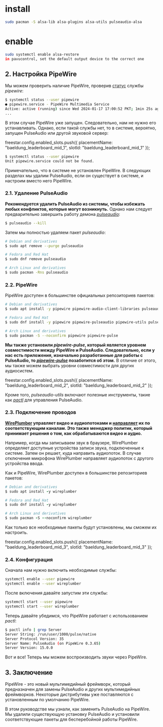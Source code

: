 # install

```bash
sudo pacman -S alsa-lib alsa-plugins alsa-utils pulseaudio-alsa
```

# enable
```bash
sudo systemctl enable alsa-restore
in pavucontrol, set the default output device to the correct one
```

## 2\. Настройка PipeWire[](https://www.baeldung.com/linux/pulseaudio-pipewire-replace#setting-up-pipewire)

Мы можем проверить наличие PipeWire, проверив [статус](https://translated.turbopages.org/proxy_u/en-ru.ru.1ab177c1-667d563b-8db202c9-74722d776562/https/www.baeldung.com/linux/systemd-create-user-services#the-user-option) службы _pipewire_:

```bash
$ systemctl status --user pipewire
● pipewire.service - PipeWire Multimedia Service
Active: active (running) since Wed 2024-01-17 17:00:52 PKT; 1min 25s ago
...
```

В этом случае PipeWire уже запущен. Следовательно, нам не нужно его устанавливать. Однако, если такой службы нет, то в системе, вероятно, запущен PulseAudio или другой звуковой сервер:

freestar.config.enabled\_slots.push({ placementName: "baeldung\_leaderboard\_mid\_1", slotId: "baeldung\_leaderboard\_mid\_1" });

```bash
$ systemctl status --user pipewire
Unit pipewire.service could not be found.
```

Примечательно, что в системе не установлен PipeWire. В следующих разделах мы удалим PulseAudio, если он существует в системе, и настроим вместо него PipeWire.

### 2.1. Удаление PulseAudio[](https://www.baeldung.com/linux/pulseaudio-pipewire-replace#1-removing-pulseaudio)

**Рекомендуется удалить PulseAudio из системы, чтобы избежать любых конфликтов, которые могут возникнуть.** Однако нам следует предварительно завершить работу демона [_pulseaudio_](https://translated.turbopages.org/proxy_u/en-ru.ru.1ab177c1-667d563b-8db202c9-74722d776562/https/linux.die.net/man/1/pulseaudio):

```bash
$ pulseaudio --kill
```

Затем мы полностью удаляем пакет _pulseaudio_:

```bash
# Debian and derivatives
$ sudo apt remove --purge pulseaudio

# Fedora and Red Hat
$ sudo dnf remove pulseaudio

# Arch Linux and derivatives
$ sudo pacman -Rns pulseaudio
```

### 2.2. PipeWire[](https://www.baeldung.com/linux/pulseaudio-pipewire-replace#2-pipewire)

PipeWire доступен в большинстве официальных репозиториев пакетов:

```bash
# Debian and derivatives
$ sudo apt install -y pipewire pipewire-audio-client-libraries pulseaudio-utils

# Fedora and Red Hat
$ sudo dnf install -y pipewire pipewire-pulseaudio pipewire-utils pulseaudio-utils

# Arch Linux and derivatives
$ sudo pacman -S --noconfirm pipewire pipewire-pulse
```

**Мы также установили _pipewire-pulse_, который является уровнем совместимости между PipeWire и PulseAudio. Следовательно, если у нас есть приложения, изначально разработанные для работы с PulseAudio, то [_pipewire-pulse_](https://translated.turbopages.org/proxy_u/en-ru.ru.1ab177c1-667d563b-8db202c9-74722d776562/https/gitlab.freedesktop.org/pipewire/pipewire/-/wikis/Config-PulseAudio) позаботится об этом.** В отличие от этого, мы также можем выбрать уровни совместимости для других аудиосистем.

freestar.config.enabled\_slots.push({ placementName: "baeldung\_leaderboard\_mid\_2", slotId: "baeldung\_leaderboard\_mid\_2" });

Кроме того, _pulseaudio-utils_ включают полезные инструменты, такие как [_pactl_](https://translated.turbopages.org/proxy_u/en-ru.ru.1ab177c1-667d563b-8db202c9-74722d776562/https/www.baeldung.com/linux/change-default-audio-device-command-line#using-pactl) для управления PulseAudio.

### 2.3. Подключение проводов[](https://www.baeldung.com/linux/pulseaudio-pipewire-replace#3-wireplumber)

**[WirePlumber](https://translated.turbopages.org/proxy_u/en-ru.ru.1ab177c1-667d563b-8db202c9-74722d776562/https/pipewire.pages.freedesktop.org/wireplumber/) управляет видео и аудиопотоками и [направляет](https://translated.turbopages.org/proxy_u/en-ru.ru.1ab177c1-667d563b-8db202c9-74722d776562/https/www.baeldung.com/linux/alsa-sound-servers-mute-unmute#2-audio-routing) их по соответствующим каналам. Это также менеджер политик, который принимает решения о том, как обрабатываются видео и аудио.**

Например, когда мы записываем звук в браузере, WirePlumber определяет доступные устройства записи звука, подключенные к системе. Затем он решает, куда направить аудиопоток. В случае отключения микрофона WirePlumber направляет аудиопоток с другого устройства ввода.

Как и PipeWire, WirePlumber доступен в большинстве репозиториев пакетов:

```ruby
# Debian and derivatives
$ sudo apt install -y wireplumber

# Fedora and Red Hat
$ sudo dnf install -y wireplumber

# Arch Linux and derivatives
$ sudo pacman -S --noconfirm wireplumber
```

Как только все необходимые пакеты будут установлены, мы сможем их настроить.

freestar.config.enabled\_slots.push({ placementName: "baeldung\_leaderboard\_mid\_3", slotId: "baeldung\_leaderboard\_mid\_3" });

### 2.4. Конфигурация[](https://www.baeldung.com/linux/pulseaudio-pipewire-replace#4-configuration)

Сначала нам нужно включить необходимые службы:

```bash
systemctl enable --user pipewire
systemctl enable --user wireplumber
```

После включения давайте запустим эти службы:

```bash
systemctl start --user pipewire
systemctl start --user wireplumber
```

Теперь давайте убедимся, что PipeWire работает с использованием _pactl_:

```bash
$ pactl info | grep Server
Server String: /run/user/1000/pulse/native
Server Protocol Version: 35
Server Name: PulseAudio (on PipeWire 0.3.65)
Server Version: 15.0.0
```

Вот и все! Теперь мы можем воспроизводить звуки через PipeWire.

## 3\. Заключение[](https://translated.turbopages.org/proxy_u/en-ru.ru.1ab177c1-667d563b-8db202c9-74722d776562/https/www.baeldung.com/linux/pulseaudio-pipewire-replace#conclusion)

PipeWire - это новый мультимедийный фреймворк, который предназначен для замены PulseAudio и других мультимедийных фреймворков. Некоторые дистрибутивы уже поставляются с установленным по умолчанию PipeWire.

В этом руководстве мы узнали, как заменить PulseAudio на PipeWire. Мы удалили существующую установку PulseAudio и установили соответствующие пакеты для бесперебойной работы PipeWire.
